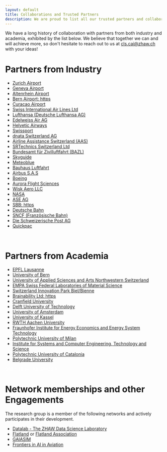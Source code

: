 ```yaml
---
layout: default
title: Collaborations and Trusted Partners
description: We are proud to list all our trusted partners and collaborators.
---
```


We have a long history of collaboration with partners from both industry and academia, exhibited by the list below. We believe that together we can and will achieve more, so don't hesitate to reach out to us at cls.cai@zhaw.ch with your ideas!

# Partners from Industry

- [Zurich Airport](https://www.flughafen-zuerich.ch/de/unternehmen)
- [Geneva Airport](https://www.gva.ch/fr/Site/Geneve-Aeroport/Accueil-Corporate) 
- [Altenrhein Airport](https://www.peoples.ch/flughafen-altenrhein) 
- [Bern Airport: https](//www.bernairport.ch/de/)
- [Curacao Airport](https://www.curacao-airport.com/)
- [Swiss International Air Lines Ltd](https://www.swiss.com/corporate/de/company) 
- [Lufthansa (Deutsche Lufthansa AG)](https://www.lufthansa.com/ch/de/homepage) 
- [Edelweiss Air AG](https://www.flyedelweiss.com/ch/de/about-edelweiss.html)
- [Helvetic Airways](https://www.helvetic.com/de/helvetic;jsessionid=gFHhbOcQBYaoH4Q8VBQDB20qLfSq-dLBm83-75Wo.myhdc)
- [Swissport](https://www.swissport.com/en)
- [dnata Switzerland AG](https://www.dnata.ch/web/index.php?id=67) 
- [Airline Assistance Switzerland (AAS)](https://www.aas.aero/) 
- [SRTechnics Switzerland Ltd](https://www.srtechnics.com/)
- [Bundesamt für Zivilluftfahrt (BAZL)](https://www.bazl.admin.ch/bazl/de/home.html) 
- [Skyguide](https://www.skyguide.ch/de/)
- [Meteoblue](https//content.meteoblue.com/de/ueber-uns)
- [Bauhaus Luftfahrt](https://www.bauhaus-luftfahrt.net/de/)
- [Airbus S.A.S](https://www.airbus.com/en)
- [Boeing](https://www.boeing.com/company/)
- [Aurora Flight Sciences](https://careers.aurora.aero/) 
- [Wisk Aero LLC](https://wisk.aero/) 
- [NASA](https://www.nasa.gov/)
- [ASE AG](https://www.ase.ch/de/)
- [SBB: https](https://company.sbb.ch/de/home.html) 
- [Deutsche Bahn](https://www.bahn.de/service/ueber-uns) 
- [SNCF (Französische Bahn)](https://www.sncf.com/en/group/profile-and-key-figures/about-us/who-we-are) 
- [Die Schweizerische Post AG](https://www.post.ch/de)
- [Quickpac](https://quickpac.ch/de)
<br>

# Partners from Academia

- [EPFL Lausanne](https://www.epfl.ch/en/)
- [University of Bern](https://www.unibe.ch/)
- [University of Applied Sciences and Arts Northwestern Switzerland](https://www.fhnw.ch/de/) 
- [EMPA Swiss Federal Laboratories of Material Science](https://www.empa.ch/)
- [Switzerland Innovation Park Biel/Bienne](https://www.sipbb.ch/)
- [Brainability Ltd: https](https://brainability.ch/)
- [Cranfield University](https://www.cranfield.ac.uk/) 
- [Delft University of Technology](https://www.tudelft.nl/)
- [University of Amsterdam](https://www.uva.nl/en?cb)
- [University of Kassel](https://www.uni-kassel.de/uni/)
- [RWTH Aachen University](https://www.rwth-aachen.de/go/id/a/)
- [Fraunhofer Institute for Energy Economics and Energy System Technology](https://www.iee.fraunhofer.de/en.html)
- [Polytechnic University of Milan](https://www.polimi.it/en)
- [Institute for Systems and Computer Engineering, Technology and Science](https://www.inesctec.pt/en)
- [Polytechnic University of Catalonia](https://www.upc.edu/en) 
- [Belgrade University](https://bg.ac.rs/en/members/faculties/TTE.php)

<!--The code below is only used as spacer-->
<html>
  <p style="color:white;">ONLY_HERE_AS_SPACER</p>
</html>

# Network memberships and other Engagements

The research group is a member of the following networks and actively participates in their development.

- [Datalab - The ZHAW Data Science Laboratory](https://www.zhaw.ch/en/research/inter-school-cooperation/datalab-the-zhaw-data-science-laboratory/)
- [Flatland](https://flatland.aicrowd.com/intro.html) or [Flatland Association](https://www.flatland-association.org/)
- [GAIASIM](https://gaiasim.org/)
- [Frontiers in AI in Aviation](https://www.frontiersin.org/research-topics/19880/ai-in-aviation)


